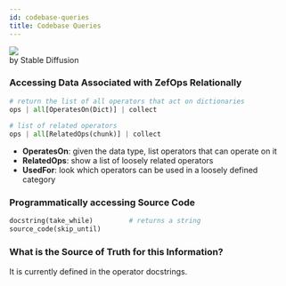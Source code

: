 ```yaml
---
id: codebase-queries
title: Codebase Queries
---
```


  
  
![](d510b920414cefd4fb0f065ac19967f72c8ddfec7747d53ab7357a7fece9f672.png)  
by Stable Diffusion  
  
### Accessing Data Associated with ZefOps Relationally  
```python  
# return the list of all operators that act on dictionaries  
ops | all[OperatesOn(Dict)] | collect  
  
# list of related operators  
ops | all[RelatedOps(chunk)] | collect   
```  
  
- **OperatesOn**: given the data type, list operators that can operate on it  
- **RelatedOps**: show a list of loosely related operators  
- **UsedFor**: look which operators can be used in a loosely defined category  
  
  
  
### Programmatically accessing Source Code  
```python  
docstring(take_while)         # returns a string  
source_code(skip_until)  
```  
  
  
  
### What is the Source of Truth for this Information?  
It is currently defined in the operator docstrings.  
